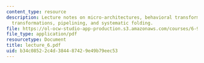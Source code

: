 ```yaml
---
content_type: resource
description: Lecture notes on micro-architectures, behavioral transformations, algebraic
  transformations, pipelining, and systematic folding.
file: https://ol-ocw-studio-app-production.s3.amazonaws.com/courses/6-973-communication-system-design-spring-2006/b34c08522c4d384487429e49b79eec53_lecture_6.pdf
file_type: application/pdf
resourcetype: Document
title: lecture_6.pdf
uid: b34c0852-2c4d-3844-8742-9e49b79eec53
---
```

